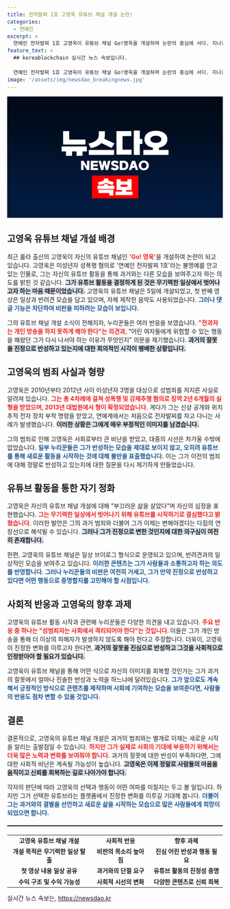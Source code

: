 ```yaml
---
title: 전자발찌 1호 고영욱 유튜브 채널 개설 논란!
categories:
  - 연예인
excerpt: >
  연예인 전자발찌 1호 고영욱이 유튜브 채널 Go!영욱을 개설하며 논란의 중심에 서다. 지나친 과거를 털어내기 위한 그의 시도가 누리꾼들에게 큰 반발을 사고 있다. 클릭하고 상황을 확인해보세요!
feature_text: >
  ## koreablockchain 실시간 뉴스 속보입니다.

  연예인 전자발찌 1호 고영욱이 유튜브 채널 Go!영욱을 개설하며 논란의 중심에 서다. 지나친 과거를 털어내기 위한 그의 시도가 누리꾼들에게 큰 반발을 사고 있다. 클릭하고 상황을 확인해보세요!
image: '/assets/img/newsdao_breakingnews.jpg'
---
```


<p><img src="/assets/img/newsdao_breakingnews.jpg" alt="koreablockchain 속보" /></p>

<h2 data-ke-size="size26">고영욱 유튜브 채널 개설 배경</h2>

<p data-ke-size="size16">최근 룰라 출신의 고영욱이 자신의 유튜브 채널인 <b><span style="color: #ee2323;">'Go! 영욱'</span></b>을 개설하여 논란이 되고 있습니다. 고영욱은 미성년자 성폭행 혐의로 '연예인 전자발찌 1호'라는 불명예를 안고 있는 인물로, 그는 자신의 유튜브 활동을 통해 과거와는 다른 모습을 보여주고자 하는 의도를 밝힌 것 같습니다. <b><span style="background-color: #21538527;">그가 유튜브 활동을 결정하게 된 것은 무기력한 일상에서 벗어나고자 하는 마음 때문이었습니다.</span></b> 고영욱의 유튜브 채널은 5일에 개설되었고, 첫 번째 영상은 일상과 반려견 모습을 담고 있으며, 자체 제작한 음악도 사용되었습니다. <b><span style="color: #1a5490;">그러나 댓글 기능은 차단하여 비판을 피하려는 모습이 보입니다.</span></b></p>

<p data-ke-size="size16">그의 유튜브 채널 개설 소식이 전해지자, 누리꾼들은 여러 반응을 보였습니다. <b><span style="color: #ee2323;">"전과자는 개인 방송을 하지 못하게 해야 한다"는 의견과, </span></b> "어린 여자들에게 위험할 수 있는 행동을 해왔던 그가 다시 나서야 하는 이유가 무엇인지" 의문을 제기했습니다. <b><span style="background-color: #21538527;">과거의 잘못을 진정으로 반성하고 있는지에 대한 회의적인 시각이 팽배한 상황입니다.</span></b></p>

<h2 data-ke-size="size26">고영욱의 범죄 사실과 형량</h2>

<p data-ke-size="size16">고영욱은 2010년부터 2012년 사이 미성년자 3명을 대상으로 성범죄를 저지른 사실로 알려져 있습니다. <b><span style="color: #ee2323;">그는 총 4차례에 걸쳐 성폭행 및 강제추행 혐의로 징역 2년 6개월의 실형을 받았으며, 2013년 대법원에서 형이 확정되었습니다.</span></b> 게다가 그는 신상 공개와 위치 추적 전자 장치 부착 명령을 받았고, 연예계에서는 처음으로 전자발찌를 차고 다니는 사례가 발생했습니다. <b><span style="background-color: #21538527;">이러한 상황은 그에게 매우 부정적인 이미지를 남겼습니다.</span></b></p>

<p data-ke-size="size16">그의 범죄로 인해 고영욱은 사회로부터 큰 비난을 받았고, 대중의 시선은 차가울 수밖에 없었습니다. <b><span style="color: #1a5490;">일부 누리꾼들은 그가 반성하는 모습을 제대로 보이지 않고, 오히려 유튜브를 통해 새로운 활동을 시작하는 것에 대해 불만을 표출했습니다.</span></b> 이는 그가 이전의 범죄에 대해 정말로 반성하고 있는지에 대한 질문을 다시 제기하게 만들었습니다.</p>

<h2 data-ke-size="size26">유튜브 활동을 통한 자기 정화</h2>

<p data-ke-size="size16">고영욱은 자신의 유튜브 채널 개설에 대해 "부끄러운 삶을 살았다"며 자신의 심정을 표현했습니다. <b><span style="color: #ee2323;">그는 무기력한 일상에서 벗어나기 위해 유튜브를 시작하기로 결심했다고 밝혔습니다.</span></b> 이러한 발언은 그의 과거 범죄와 더불어 그가 이제는 변해야겠다는 다짐의 연장선으로 해석될 수 있습니다. <b><span style="background-color: #21538527;">그러나 그가 진정으로 변한 것인지에 대한 의구심이 여전히 존재합니다.</span></b></p>

<p data-ke-size="size16">한편, 고영욱의 유튜브 채널은 일상 브이로그 형식으로 운영되고 있으며, 반려견과의 일상적인 모습을 보여주고 있습니다. <b><span style="color: #1a5490;">이러한 콘텐츠는 그가 사람들과 소통하고자 하는 의도를 반영합니다. 그러나 누리꾼들의 비판은 여전히 거세고, 그가 만약 진정으로 반성하고 있다면 어떤 행동으로 증명할지를 고민해야 할 시점입니다.</span></b></p>

<h2 data-ke-size="size26">사회적 반응과 고영욱의 향후 과제</h2>

<p data-ke-size="size16">고영욱의 유튜브 활동 시작과 관련해 누리꾼들은 다양한 의견을 내고 있습니다. <b><span style="color: #ee2323;">주요 반응 중 하나는 "성범죄자는 사회에서 격리되어야 한다"는 것입니다. </span></b> 이들은 그가 개인 방송을 통해 더 이상의 피해자가 발생하지 않도록 해야 한다고 주장합니다. 더욱이, 고영욱이 진정한 변화를 이루고자 한다면, <b><span style="background-color: #21538527;">과거의 잘못을 진심으로 반성하고 그것을 사회적으로 인정받아야 할 필요가 있습니다.</span></b></p>

<p data-ke-size="size16">고영욱이 유튜브 채널을 통해 어떤 식으로 자신의 이미지를 회복할 것인가는 그가 과거의 잘못에서 얼마나 진솔한 반성과 노력을 하느냐에 달려있습니다. <b><span style="color: #1a5490;">그가 앞으로도 계속해서 긍정적인 방식으로 콘텐츠를 제작하며 사회에 기여하는 모습을 보여준다면, 사람들의 반응도 점차 변할 수 있을 것입니다.</span></b></p>

<h2 data-ke-size="size26">결론</h2>

<p data-ke-size="size16">결론적으로, 고영욱의 유튜브 채널 개설은 과거의 범죄와는 별개로 이제는 새로운 시작을 알리는 출발점일 수 있습니다. <b><span style="color: #ee2323;">하지만 그가 실제로 사회의 기대에 부응하기 위해서는 더욱 많은 노력과 변화를 보여줘야 합니다.</span></b> 과거의 잘못에 대한 반성이 부족하다면, 그에 대한 사회적 비난은 계속될 가능성이 높습니다. <b><span style="background-color: #21538527;">고영욱은 이제 정말로 사람들의 마음을 움직이고 신뢰를 회복하는 길로 나아가야 합니다.</span></b></p>

<p data-ke-size="size16"> 각자의 판단에 따라 고영욱의 선택과 행동이 어떤 여파를 미칠지는 두고 볼 일입니다. 하지만 그가 선택한 유튜브라는 플랫폼에서 진정한 변화를 이루길 기대해 봅니다. <b><span style="color: #1a5490;">더불어 그는 과거와의 결별을 선언하고 새로운 삶을 시작하는 모습으로 많은 사람들에게 희망이 되었으면 합니다.</span></b></p>

<hr style="width: 100%; height: 1px; border-top: 1px solid #000; margin: 20px 0;"/>

<table style="width: 100%; border-collapse: collapse;">
<tr>
<td style="text-align: center; height: 17px;"><b>고영욱 유튜브 채널 개설</b></td>
<td style="text-align: center; height: 17px;"><b>사회적 반응</b></td>
<td style="text-align: center; height: 17px;"><b>향후 과제</b></td>
</tr>
<tr>
<td style="text-align: center; height: 17px;"><b>개설 목적은 무기력한 일상 탈출</b></td>
<td style="text-align: center; height: 17px;"><b>비판의 목소리 높아짐</b></td>
<td style="text-align: center; height: 17px;"><b>진심 어린 반성과 행동 필요</b></td>
</tr>
<tr>
<td style="text-align: center; height: 17px;"><b>첫 영상 내용 일상 공유</b></td>
<td style="text-align: center; height: 17px;"><b>과거와의 단절 요구</b></td>
<td style="text-align: center; height: 17px;"><b>유튜브 활동의 진정성 증명</b></td>
</tr>
<tr>
<td style="text-align: center; height: 17px;"><b>수익 구조 및 수익 가능성</b></td>
<td style="text-align: center; height: 17px;"><b>사회적 시선의 변화</b></td>
<td style="text-align: center; height: 17px;"><b>다양한 콘텐츠로 신뢰 회복</b></td>
</tr>
</table>
실시간 뉴스 속보는, <a href="https://newsdao.kr" rel="dofollow">https://newsdao.kr</a>


